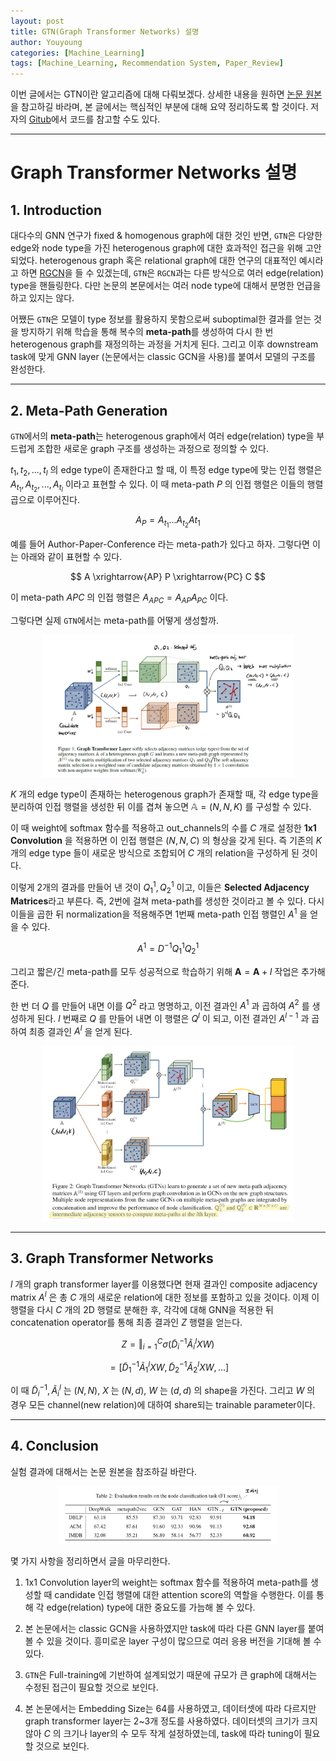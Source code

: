 ```yaml
---
layout: post
title: GTN(Graph Transformer Networks) 설명
author: Youyoung
categories: [Machine_Learning]
tags: [Machine_Learning, Recommendation System, Paper_Review]
---
```


이번 글에서는 GTN이란 알고리즘에 대해 다뤄보겠다. 상세한 내용을 원하면 [논문 원본](https://arxiv.org/abs/1911.06455)을 참고하길 바라며, 본 글에서는 핵심적인 부분에 대해 요약 정리하도록 할 것이다. 저자의 [Gitub](https://github.com/seongjunyun/Graph_Transformer_Networks)에서 코드를 참고할 수도 있다.  

---
# Graph Transformer Networks 설명  
## 1. Introduction  
대다수의 GNN 연구가 fixed & homogenous graph에 대한 것인 반면, `GTN`은 다양한 edge와 node type을 가진 heterogenous graph에 대한 효과적인 접근을 위해 고안되었다. heterogenous graph 혹은 relational graph에 대한 연구의 대표적인 예시라고 하면 [RGCN](https://github.com/hoopoes/pytorch-gnn-research/blob/main/rgcn/rgcn.ipynb)을 들 수 있겠는데, `GTN`은 `RGCN`과는 다른 방식으로 여러 edge(relation) type을 핸들링한다. 다만 논문의 본문에서는 여러 node type에 대해서 분명한 언급을 하고 있지는 않다.  

어쨌든 `GTN`은 모델이 type 정보를 활용하지 못함으로써 suboptimal한 결과를 얻는 것을 방지하기 위해 학습을 통해 복수의 **meta-path**를 생성하여 다시 한 번 heterogenous graph를 재정의하는 과정을 거치게 된다. 그리고 이후 downstream task에 맞게 GNN layer (논문에서는 classic GCN을 사용)를 붙여서 모델의 구조를 완성한다.  

---
## 2. Meta-Path Generation  
`GTN`에서의 **meta-path**는 heterogenous graph에서 여러 edge(relation) type을 부드럽게 조합한 새로운 graph 구조를 생성하는 과정으로 정의할 수 있다.  

$t_1, t_2, ..., t_l$ 의 edge type이 존재한다고 할 때, 이 특정 edge type에 맞는 인접 행렬은 $A_{t_1}, A_{t_2}, ..., A_{t_l}$ 이라고 표현할 수 있다. 이 때 meta-path $P$ 의 인접 행렬은 이들의 행렬 곱으로 이루어진다.  

$$ A_P = A_{t_1} ... A_{t_2} A{t_1} $$  

예를 들어 Author-Paper-Conference 라는 meta-path가 있다고 하자. 그렇다면 이는 아래와 같이 표현할 수 있다.  

$$ A \xrightarrow{AP} P \xrightarrow{PC} C $$  

이 meta-path $APC$ 의 인접 행렬은 $A_{APC} = A_{AP} A_{PC}$ 이다.  

그렇다면 실제 `GTN`에서는 meta-path를 어떻게 생성할까.  

<center><img src="/public/img/Machine_Learning/2021-09-08-GTN/01.PNG" width="80%"></center>  

$K$ 개의 edge type이 존재하는 heterogenous graph가 존재할 때, 각 edge type을 분리하여 인접 행렬을 생성한 뒤 이를 겹쳐 놓으면 $\mathbb{A} = (N, N, K)$ 를 구성할 수 있다.  

이 때 weight에 softmax 함수를 적용하고 out_channels의 수를 $C$ 개로 설정한 **1x1 Convolution** 을 적용하면 이 인접 행렬은 $(N, N, C)$ 의 형상을 갖게 된다. 즉 기존의 $K$ 개의 edge type 들이 새로운 방식으로 조합되어 $C$ 개의 relation을 구성하게 된 것이다.  

이렇게 2개의 결과를 만들어 낸 것이 $Q_1^1, Q_2^1$ 이고, 이들은 **Selected Adjacency Matrices**라고 부른다. 즉, 2번에 걸쳐 meta-path를 생성한 것이라고 볼 수 있다. 다시 이들을 곱한 뒤 normalization을 적용해주면 1번째 meta-path 인접 행렬인 $A^1$ 을 얻을 수 있다.  

$$ A^1 = D^{-1} Q_1^1 Q_2^1 $$  

그리고 짧은/긴 meta-path를 모두 성공적으로 학습하기 위해 $\mathbf{A} = \mathbf{A} + I$ 작업은 추가해준다.  

한 번 더 $Q$ 를 만들어 내면 이를 $Q^2$ 라고 명명하고, 이전 결과인 $A^1$ 과 곱하여 $A^2$ 를 생성하게 된다. $l$ 번째로 $Q$ 를 만들어 내면 이 행렬은 $Q^l$ 이 되고, 이전 결과인 $A^{l-1}$ 과 곱하여 최종 결과인 $A^l$ 을 얻게 된다.  

<center><img src="/public/img/Machine_Learning/2021-09-08-GTN/02.PNG" width="80%"></center>  

---
## 3. Graph Transformer Networks  
$l$ 개의 graph transformer layer를 이용했다면 현재 결과인 composite adjacency matrix $A^l$ 은 총 $C$ 개의 새로운 relation에 대한 정보를 포함하고 있을 것이다. 이제 이 행렬을 다시 $C$ 개의 2D 행렬로 분해한 후, 각각에 대해 GNN을 적용한 뒤 concatenation operator를 통해 최종 결과인 $Z$ 행렬을 얻는다.  

$$ Z = \mathbin\Vert_{i=1}^C \sigma ( \tilde{D}_i^{-1} \tilde{A}_i^l X W ) $$  

$$ = [\tilde{D}_1^{-1} \tilde{A}_1^l X W, \tilde{D}_2^{-1} \tilde{A}_2^l X W, ...] $$  

이 때 $\tilde{D}_i^{-1}, \tilde{A}_i^l$ 는 $(N, N)$, $X$ 는 $(N, d)$, $W$ 는 $(d, d)$ 의 shape을 가진다. 그리고 $W$ 의 경우 모든 channel(new relation)에 대하여 share되는 trainable parameter이다.  

---
## 4. Conclusion  
실험 결과에 대해서는 논문 원본을 참조하길 바란다. 

<center><img src="/public/img/Machine_Learning/2021-09-08-GTN/03.PNG" width="70%"></center>  

몇 가지 사항을 정리하면서 글을 마무리한다.  

1) 1x1 Convolution layer의 weight는 softmax 함수를 적용하여 meta-path를 생성할 때 candidate 인접 행렬에 대한 attention score의 역할을 수행한다. 이를 통해 각 edge(relation) type에 대한 중요도를 가늠해 볼 수 있다.  

2) 본 논문에서는 classic GCN을 사용하였지만 task에 따라 다른 GNN layer를 붙여볼 수 있을 것이다. 흥미로운 layer 구성이 많으므로 여러 응용 버전을 기대해 볼 수 있다.  

3) `GTN`은 Full-training에 기반하여 설계되었기 때문에 규모가 큰 graph에 대해서는 수정된 접근이 필요할 것으로 보인다.  

4) 본 논문에서는 Embedding Size는 64를 사용하였고, 데이터셋에 따라 다르지만 graph transformer layer는 2~3개 정도를 사용하였다. 데이터셋의 크기가 크지 않아 $C$ 의 크기나 layer의 수 모두 작게 설정하였는데, task에 따라 tuning이 필요할 것으로 보인다.  


